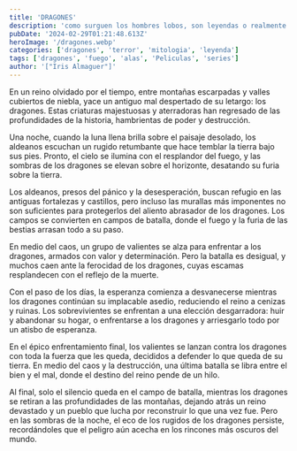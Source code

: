 ```yaml
---
title: 'DRAGONES'
description: 'como surguen los hombres lobos, son leyendas o realmente existieron, acaso siguen entren nosotros y podremos identificarlos?'
pubDate: '2024-02-29T01:21:48.613Z'
heroImage: '/dragones.webp'
categories: ['dragones', 'terror', 'mitologia', 'leyenda']
tags: ['dragones', 'fuego', 'alas', 'Peliculas', 'series']
author: '["Iris Almaguer"]'
---
```


En un reino olvidado por el tiempo, entre montañas escarpadas y valles cubiertos de niebla, yace un antiguo mal despertado de su letargo: los dragones. Estas criaturas majestuosas y aterradoras han regresado de las profundidades de la historia, hambrientas de poder y destrucción.

Una noche, cuando la luna llena brilla sobre el paisaje desolado, los aldeanos escuchan un rugido retumbante que hace temblar la tierra bajo sus pies. Pronto, el cielo se ilumina con el resplandor del fuego, y las sombras de los dragones se elevan sobre el horizonte, desatando su furia sobre la tierra.

Los aldeanos, presos del pánico y la desesperación, buscan refugio en las antiguas fortalezas y castillos, pero incluso las murallas más imponentes no son suficientes para protegerlos del aliento abrasador de los dragones. Los campos se convierten en campos de batalla, donde el fuego y la furia de las bestias arrasan todo a su paso.

En medio del caos, un grupo de valientes se alza para enfrentar a los dragones, armados con valor y determinación. Pero la batalla es desigual, y muchos caen ante la ferocidad de los dragones, cuyas escamas resplandecen con el reflejo de la muerte.

Con el paso de los días, la esperanza comienza a desvanecerse mientras los dragones continúan su implacable asedio, reduciendo el reino a cenizas y ruinas. Los sobrevivientes se enfrentan a una elección desgarradora: huir y abandonar su hogar, o enfrentarse a los dragones y arriesgarlo todo por un atisbo de esperanza.

En el épico enfrentamiento final, los valientes se lanzan contra los dragones con toda la fuerza que les queda, decididos a defender lo que queda de su tierra. En medio del caos y la destrucción, una última batalla se libra entre el bien y el mal, donde el destino del reino pende de un hilo.

Al final, solo el silencio queda en el campo de batalla, mientras los dragones se retiran a las profundidades de las montañas, dejando atrás un reino devastado y un pueblo que lucha por reconstruir lo que una vez fue. Pero en las sombras de la noche, el eco de los rugidos de los dragones persiste, recordándoles que el peligro aún acecha en los rincones más oscuros del mundo.